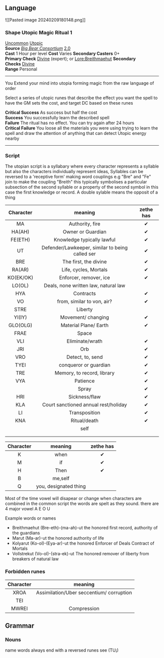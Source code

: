 ## Language
![[Pasted image 20240209180148.png]]

### Shape Utopic Magic Ritual 1

[Uncommon](https://2e.aonprd.com/Traits.aspx?ID=159) [Utopic](https://2e.aonprd.com/Traits.aspx?ID=2)   
**Source** [_Big Bear Consortium_](https://2e.aonprd.com/Sources.aspx?ID=39) [2.0](https://2e.aonprd.com/Sources.aspx?ID=39)  
**Cast** 1 Hour per level **Cost** Varies **Secondary Casters** 0+  
**Primary Check** [Divine](https://2e.aonprd.com/Skills.aspx?ID=10) (expert); or [Lore:Breithmaehut](https://2e.aonprd.com/Skills.aspx?ID=13) **Secondary Checks** [Divine](https://2e.aonprd.com/Skills.aspx?ID=6)  
**Range** Personal

---

You Extend your mind into utopia forming magic from the raw language of order  
  
Select a series of utopic runes that describe the effect you want the spell to have the GM sets the cost, and target DC based on these runes  
  
**Critical Success** As success but half the cost  
**Success** You successfully learn the described spell  
**Failure** The ritual has no effect. You can try again after 24 hours  
**Critical Failure** You loose all the materials you were using trying to learn the spell and draw the attention of anything that can detect Utopic energy nearby

---
### Script
The utopian script is a syllabary where every character represents a syllable but also the characters individually represent ideas, Syllables can be reversed to a 'receptive form' making word couplings e.g "Bre" and "Fe"  join to make the coupling "Breith" this typically symbolises a particular subsection of the second syllable or a property of the second symbol in this case the first knowledge or record. A double sylable means the opposit of a thing

| Character |                     meaning                     | zethe has |
| :-------: | :---------------------------------------------: | :-------: |
|    MA     |                 Authority, fire                 |     ✔     |
|  HA(AH)   |                Owner or Guardian                |     ✔     |
|  FE(ETH)  |           Knowledge typically lawful            |     ✔     |
|    UT     | Defender/Lawkeeper, similar to being called ser |     ✔     |
|    BRE    |              The first, the divine              |     ✔     |
|  RA(AR)   |              Life, cycles, Mortals              |     ✔     |
| KO(EK/OK) |             Enforcer, remover, ice              |     ✔     |
|  LO(OL)   |      Deals, none written law, natural law       |           |
|    HYA    |                    Contracts                    |     ✔     |
|    VO     |           from, similar to von, air?            |     ✔     |
|   STRE    |                     Liberty                     |           |
|  YI(IY)   |               Movement/ changing                |     ✔     |
| GLO(OLG)  |              Material Plane/ Earth              |     ✔     |
|   FRAE    |                      Space                      |           |
|    VLI    |                 Eliminate/wrath                 |     ✔     |
|    JRI    |                       Orb                       |     ✔     |
|    VRO    |                Detect, to, send                 |     ✔     |
|   TYEI    |              conqueror or guardian              |     ✔     |
|    TRE    |           Memory, to record, library            |     ✔     |
|    VYA    |                    Patience                     |     ✔     |
|           |                      Spray                      |     ✔     |
|    HRI    |                  Sickness/flaw                  |     ✔     |
|    KLA    |      Court sanctioned annual rest/holiday       |     ✔     |
|    LI     |                  Transposition                  |     ✔     |
|    KNA    |                  Ritual/death                   |     ✔     |
|           |                      self                       |           |
|           |                                                 |           |
|           |                                                 |           |

| Character | meaning | zethe has |
|:---------:|:-------:|:---------:|
|     K     |  when   |     ✔     |
|     M     |   if    |     ✔     |
|     H     |  Then   |     ✔     |
|     B     | me,self        |           |
| Q          | you, designated thing        |           |

Most of the time vowel will disapear or change when characters are combined in the common script the words are spelt as they sound. there are 4 major vowel A E O U

Example words or names

- Breithmaehut 
(Bre-eth)-(ma-ah)-ut
the honored first record, authority of the guardians
- Marut
(Ma-ar)-ut
the honored authority of life
- Kolyarut
(Ko-ol)-(Eya-ar)-ut
the honored Enforcer of Deals Contract of Mortals
- Vollstrekut
(Vo-ol)-(stra-ek)-ut
The honored remover of liberty from breakers of natural law


### Forbidden runes

| Character |                 meaning                  |
|:---------:|:----------------------------------------:|
|   XROA    | Assimilation/Uber seccentium/ corruption |
|    TEI    |                                          |
| MWREI          | Compression                                         |

## Grammar

### Nouns
name words always end with a reversed runes see (TU­­¡)

